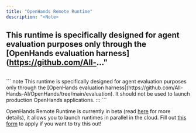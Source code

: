 ```yaml
---
title: "OpenHands Remote Runtime"
description: "<Note>
```
This runtime is specifically designed for agent evaluation purposes only through the [OpenHands evaluation harness](https://github.com/All-..."
---
```

```
</CodeGroup>


</Note>
```
note
This runtime is specifically designed for agent evaluation purposes only through the
[OpenHands evaluation harness](https://github.com/All-Hands-AI/OpenHands/tree/main/evaluation). It should not be used to launch production OpenHands applications.
:::
```
</CodeGroup>

OpenHands Remote Runtime is currently in beta (read [here](https://runtime.all-hands.dev/) for more details), it allows you to launch runtimes
in parallel in the cloud. Fill out [this form](https://docs.google.com/forms/d/e/1FAIpQLSckVz_JFwg2_mOxNZjCtr7aoBFI2Mwdan3f75J_TrdMS1JV2g/viewform) to apply if you want to try this out!
